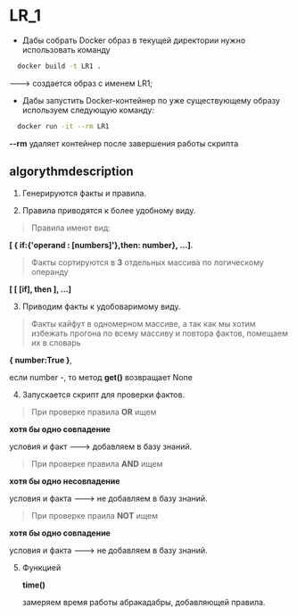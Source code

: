 # LR_1
* Дабы собрать Docker образ в текущей директории нужно использовать команду

```bash
  docker build -t LR1 .
```

---> cоздается образ с именем LR1; 
* Дабы запустить Docker-контейнер по уже существующему образу используем следующую команду:

```bash
  docker run -it --rm LR1
```

**--rm** удаляет контейнер после завершения работы скрипта

## algorythmdescription

1. Генерируются факты и правила.

2. Правила приводятся к более удобному виду.
> Правила имеют вид:

 **[ { if:{'operand : [numbers]'},then: number}, ...]**. 

> Факты сортируются в **3** отдельных массива по логическому операнду
  
 **[ [ [if], then ], ...]**

3. Приводим факты к удобоваримому виду.
> Факты кайфут в одномерном массиве, а так как мы хотим избежать прогона по всему массиву 
  и повтора фактов, помещаем их в словарь
 
  **{ number:True }**,

  если number -, то метод **get()** возвращает 
  None

4. Запускается скрипт для проверки фактов.
> При проверке правила **OR** ищем

 
  **хотя бы одно совпадение** 

  условия и факт ---> добавляем в базу знаний. 

> При проверке правила **AND** ищем 

  **хотя бы одно несовпадение** 

  условия и факта ---> не добавляем в базу знаний.
 
> При проверке праила **NOT** ищем

  **хотя бы одно совпадение**

  условия и факта ---> не добавляем в базу знаний. 

5. Функцией

   **time()**

   замеряем время работы абракадабры, добавляющей правила.
